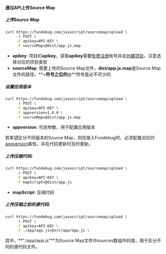 #### 通过API上传Source Map

##### 上传Source Map

```bash
curl https://fundebug.com/javascript/sourcemap/upload \
     -X POST \
     -F apikey=API-KEY \
     -F sourceMap=@dist/app.js.map
```

- **apikey**: 项目的**apikey**，获取**apikey**需要[免费注册](https://www.fundebug.com/team/create)帐号并且[创建项目](https://www.fundebug.com/project/create)，注意选择对应的项目类型
- **sourceMap**: 需要上传的Source Map文件，**dist/app.js.map**是Source Map文件的路径，**=**符号之后的**@**符号是必不可少的

##### 设置应用版本

```bash
curl https://fundebug.com/javascript/sourcemap/upload \
     -X POST \
     -F apikey=API-KEY \
     -F appversion=1.0.0 \
     -F sourceMap=@dist/app.js.map
```

- **appversion**: 可选参数，用于配置应用版本

若希望区分不同版本的Source Map，则在接入Fundebug时，必须配置对应的[appversion](../../customize/appversion.md)属性，并在代码更新时及时更新。


##### 上传压缩代码:

```bash
curl https://fundebug.com/javascript/sourcemap/upload \
     -X POST \
     -F apikey=API-KEY \
     -F mapScript=@dist/app.js
```

- **mapScript**: 压缩代码


##### 上传压缩之前的源代码:

```bash
curl https://fundebug.com/javascript/sourcemap/upload \
     -X POST \
     -F apikey=API-KEY \
     -F ./app/app.js=@src/app/app.js \
```

其中，**"./app/app.js"**为Source Map文件中sources数组中的值，用于区分不同的源代码文件。
